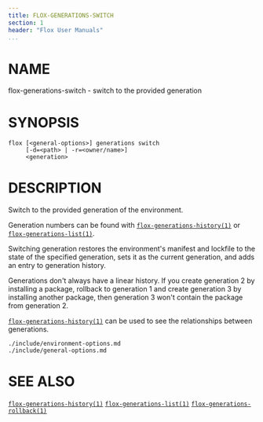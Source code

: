 ```yaml
---
title: FLOX-GENERATIONS-SWITCH
section: 1
header: "Flox User Manuals"
...
```


# NAME

flox-generations-switch - switch to the provided generation

# SYNOPSIS

```
flox [<general-options>] generations switch
     [-d=<path> | -r=<owner/name>]
     <generation>
```

# DESCRIPTION

Switch to the provided generation of the environment.

Generation numbers can be found with
[`flox-generations-history(1)`](./flox-generations-history.md) or
[`flox-generations-list(1)`](./flox-generations-list.md).

Switching generation restores the environment's manifest and lockfile to the
state of the specified generation, sets it as the current generation, and adds
an entry to generation history.

Generations don't always have a linear history. If you create generation 2 by
installing a package, rollback to generation 1 and create generation 3 by
installing another package, then generation 3 won't contain the package from
generation 2.

[`flox-generations-history(1)`](./flox-generations-history.md) can be used to
see the relationships between generations.

```{.include}
./include/environment-options.md
./include/general-options.md
```

# SEE ALSO
[`flox-generations-history(1)`](./flox-generations-history.md)
[`flox-generations-list(1)`](./flox-generations-list.md)
[`flox-generations-rollback(1)`](./flox-generations-rollback.md)

